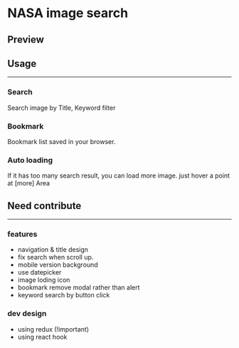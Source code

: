 # NASA image search 

## Preview


## Usage

---

### Search

Search image by Title, Keyword filter

### Bookmark

Bookmark list saved in your browser. 

### Auto loading

If it has too many search result, you can load more image. just hover a point at \[more\] Area 


## Need contribute

---

### features 
* navigation & title design
* fix search when scroll up.
* mobile version background
* use datepicker
* image loding icon
* bookmark remove modal rather than alert
* keyword search by button click

### dev design

* using redux (!important) 
* using react hook
